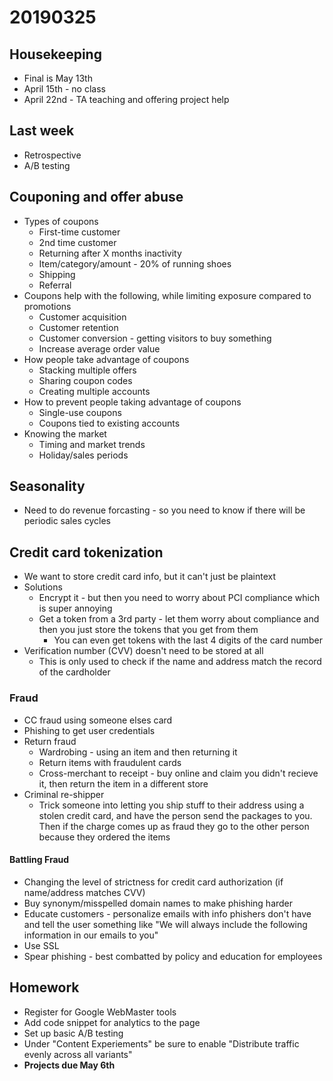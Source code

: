 # 20190325

## Housekeeping
* Final is May 13th
* April 15th - no class
* April 22nd - TA teaching and offering project help

## Last week
* Retrospective
* A/B testing

## Couponing and offer abuse
* Types of coupons
  * First-time customer
  * 2nd time customer
  * Returning after X months inactivity
  * Item/category/amount - 20% of running shoes
  * Shipping
  * Referral
* Coupons help with the following, while limiting exposure compared to promotions
  * Customer acquisition
  * Customer retention
  * Customer conversion - getting visitors to buy something
  * Increase average order value
* How people take advantage of coupons
  * Stacking multiple offers
  * Sharing coupon codes
  * Creating multiple accounts
* How to prevent people taking advantage of coupons
  * Single-use coupons
  * Coupons tied to existing accounts
* Knowing the market
  * Timing and market trends
  * Holiday/sales periods

## Seasonality
* Need to do revenue forcasting - so you need to know if there will be periodic sales cycles

## Credit card tokenization
* We want to store credit card info, but it can't just be plaintext
* Solutions
  * Encrypt it - but then you need to worry about PCI compliance which is super annoying
  * Get a token from a 3rd party - let them worry about compliance and then you just store the tokens that you get from them
    * You can even get tokens with the last 4 digits of the card number
* Verification number (CVV) doesn't need to be stored at all
    * This is only used to check if the name and address match the record of the cardholder

### Fraud
* CC fraud using someone elses card
* Phishing to get user credentials
* Return fraud
    * Wardrobing - using an item and then returning it
    * Return items with fraudulent cards
    * Cross-merchant to receipt - buy online and claim you didn't recieve it, then return the item in a different store
* Criminal re-shipper
    * Trick someone into letting you ship stuff to their address using a stolen credit card, and have the person send the packages to you. Then if the charge comes up as fraud they go to the other person because they ordered the items

#### Battling Fraud
* Changing the level of strictness for credit card authorization (if name/address matches CVV)
* Buy synonym/misspelled domain names to make phishing harder
* Educate customers - personalize emails with info phishers don't have and tell the user something like "We will always include the following information in our emails to you"
* Use SSL
* Spear phishing - best combatted by policy and education for employees

## Homework
* Register for Google WebMaster tools
* Add code snippet for analytics to the page
* Set up basic A/B testing
* Under "Content Experiements" be sure to enable "Distribute traffic evenly across all variants"
* **Projects due May 6th**